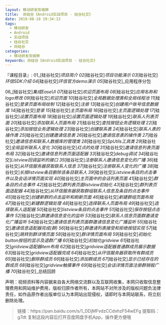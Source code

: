 ```yaml
---
layout: 移动研发攻城狮
title:  尚硅谷《Android实战项目 - 硅谷社交》
date: 2019-08-18 19:34:13
tags:
  - 移动研发
  - Android
  - 实战项目
  - 硅谷社交
  - 尚硅谷
categories:
  - 移动研发攻城狮
keywords: 尚硅谷《Android实战项目 - 硅谷社交》
---
```

『课程目录』:
01_[硅谷社交]_项目简介
02_[硅谷社交]_项目功能演示
03_[硅谷社交]_环信SDK介绍
04_[硅谷社交]_环信官方demo演示
05_[硅谷社交]_应用程序分包
<!-- more --> 
06_[硅谷社交]_集成EaseUI
07_[硅谷社交]_欢迎页面布局
08_[硅谷社交]_应用名称和logo修改
09_[硅谷社交]_欢迎页面
10_[硅谷社交]_全局数据处理类和全局线程池
11_[硅谷社交]_登录页面布局绘制
12_[硅谷社交]_注册
13_[硅谷社交]_创建用户账号信息数据库
14_[硅谷社交]_登录
15_[硅谷社交]_主页面布局
16_[硅谷社交]_主页面逻辑处理
17_[硅谷社交]_设置页面布局
18_[硅谷社交]_设置页面逻辑处理
19_[硅谷社交]_联系人列表页面
20_[硅谷社交]_添加联系人页面布局
21_[硅谷社交]_查找按钮业务逻辑处理
22_[硅谷社交]_添加按钮业务逻辑处理
23_[硅谷社交]_创建联系表
24_[硅谷社交]_联系人表的操作类
25_[硅谷社交]_创建邀请信息表
26_[硅谷社交]_邀请信息表的操作类
27_[硅谷社交]_邀请信息和联系人数据库的管理类
28_[硅谷社交]_SpUtils工具类
29_[硅谷社交]_全局监听联系人变化
30_[硅谷社交]_红点的处理
31_[硅谷社交]_邀请信息列表页面布局
32_[硅谷社交]_邀请信息列表页面适配器
33_[硅谷社交]_debug调试
34_[硅谷社交]_Listview回调监听的接口
35_[硅谷社交]_注册联系人邀请信息变化的广播
36_[硅谷社交]_从环信服务器获取联系人信息
37_[硅谷社交]_注册联系人变化的广播
38_[硅谷社交]_长按listview条目删除该条目联系人
39_[硅谷社交]_Listview条目的点击事件以及会话详情页面实现
40_[硅谷社交]_主页面中的会话列表页面
41_[硅谷社交]_群条目的点击事件
42_[硅谷社交]_群列表页面listview初始化
43_[硅谷社交]_群列表页面适配器
44_[硅谷社交]_从环信服务器获取群组联系人信息及条目的点击事件
45_[硅谷社交]_创建新群的点击监听和刷新页面
46_[硅谷社交]_新建群组页面布局
47_[硅谷社交]_新建群逻辑处理
48_[硅谷社交]_选择联系人页面布局
49_[硅谷社交]_选择联系人适配器
50_[硅谷社交]_listview条目的点击事件
51_[硅谷社交]_保存按钮点击事件
52_[硅谷社交]_群邀请信息变化的监听
53_[硅谷社交]_联系人信息页面群邀请变化广播监听
54_[硅谷社交]_邀请信息列表页面群邀请信息变化广播监听
55_[硅谷社交]_邀请信息适配器完成(群)
56_[硅谷社交]_群邀请列表接受和拒绝按钮实现
57_[硅谷社交]_跳转到群详情页面
58_[硅谷社交]_群详情页面布局
59_[硅谷社交]_初始化button按钮的显示及退群广播
60_[硅谷社交]_初始化gridview
61_[硅谷社交]_gridview适配器item布局
62_[硅谷社交]_gridview适配器普通群成员展示数据
63_[硅谷社交]_gridview适配器完成
64_[硅谷社交]_从环信服务器获取所有群成员
65_[硅谷社交]_删除群成员
66_[硅谷社交]_添加群成员
67_[硅谷社交]_显示已经存在的群成员
68_[硅谷社交]_gridview触摸事件
69_[硅谷社交]_会话详情页面注册群销毁广播
70_[硅谷社交]_总结回顾

<div>
    <div class="post-copyright__author">
      <span class="post-copyright-meta">声明：视频资料等内容据来自各大网络交流群以及互联网收集，本网只收取信息整理费用和网站维护费用，版权归原作者所有，本网站不对所涉及的版权问题负法律责任，如作品原作者出版单位认为本网站出现侵权，请即时与本网站联系，将立刻删除处理。 </span>
    </div>
</div>

<blockquote class="blockquote-center">
链接：https://pan.baidu.com/s/1_DDjMFvdzCCdxhzF54wEFg 
提取码：g7dt 
复制这段内容后打开百度网盘手机App，操作更方便哦
</blockquote>

